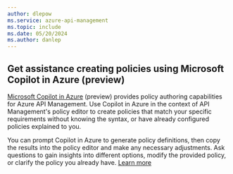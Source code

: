 ```yaml
---
author: dlepow
ms.service: azure-api-management
ms.topic: include
ms.date: 05/20/2024
ms.author: danlep
---
```

## Get assistance creating policies using Microsoft Copilot in Azure (preview)


[Microsoft Copilot in Azure](/azure/copilot/overview) (preview) provides policy authoring capabilities for Azure API Management. Use Copilot in Azure in the context of API Management's policy editor to create policies that match your specific requirements without knowing the syntax, or have already configured policies explained to you. 

You can prompt Copilot in Azure to generate policy definitions, then copy the results into the policy editor and make any necessary adjustments. Ask questions to gain insights into different options, modify the provided policy, or clarify the policy you already have. [Learn more](/azure/copilot/author-api-management-policies?toc=%2Fazure%2Fapi-management%2Ftoc.json&bc=%2Fazure%2Fapi-management%2Fbreadcrumb%2Ftoc.json)
